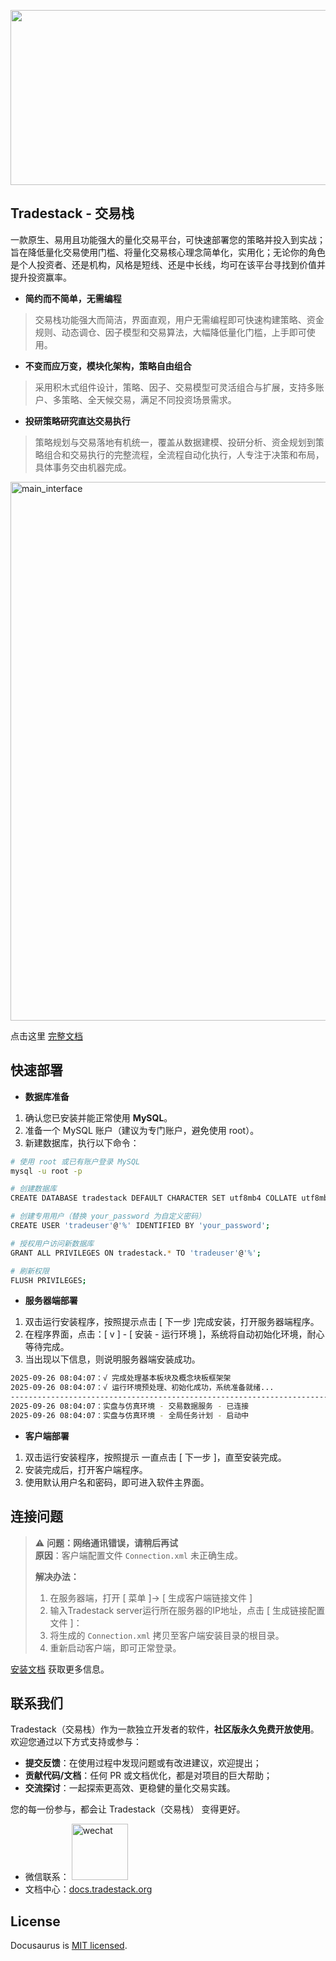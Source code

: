 <p align="center">
<img width="1440" height="280" alt="github_banner_white" src="https://github.com/user-attachments/assets/d88f1137-7738-487f-8ddd-bf92ce749bf9" />
</p>

## Tradestack - 交易栈

一款原生、易用且功能强大的量化交易平台，可快速部署您的策略并投入到实战；旨在降低量化交易使用门槛、将量化交易核心理念简单化，实用化；无论你的角色是个人投资者、还是机构，风格是短线、还是中长线，均可在该平台寻找到价值并提升投资赢率。

- **简约而不简单，无需编程**

> 交易栈功能强大而简洁，界面直观，用户无需编程即可快速构建策略、资金规则、动态调仓、因子模型和交易算法，大幅降低量化门槛，上手即可使用。

- **不变而应万变，模块化架构，策略自由组合**

> 采用积木式组件设计，策略、因子、交易模型可灵活组合与扩展，支持多账户、多策略、全天候交易，满足不同投资场景需求。

- **投研策略研究直达交易执行**

> 策略规划与交易落地有机统一，覆盖从数据建模、投研分析、资金规划到策略组合和交易执行的完整流程，全流程自动化执行，人专注于决策和布局，具体事务交由机器完成。


<img width="1366" height="862" alt="main_interface" src="https://github.com/user-attachments/assets/40f98e47-eb21-4931-843a-a2be5cebac35" />


点击这里 [完整文档](UI_Preview.md)

## 快速部署

- **数据库准备**

1. 确认您已安装并能正常使用 **MySQL**。
2. 准备一个 MySQL 账户（建议为专门账户，避免使用 root）。  
3. 新建数据库，执行以下命令：
```bash
# 使用 root 或已有账户登录 MySQL
mysql -u root -p

# 创建数据库
CREATE DATABASE tradestack DEFAULT CHARACTER SET utf8mb4 COLLATE utf8mb4_general_ci;

# 创建专用用户（替换 your_password 为自定义密码）
CREATE USER 'tradeuser'@'%' IDENTIFIED BY 'your_password';

# 授权用户访问新数据库
GRANT ALL PRIVILEGES ON tradestack.* TO 'tradeuser'@'%';

# 刷新权限
FLUSH PRIVILEGES;
```

- **服务器端部署**

1. 双击运行安装程序，按照提示点击 [ 下一步 ]完成安装，打开服务器端程序。
2. 在程序界面，点击：[ v ] - [ 安装 - 运行环境 ]，系统将自动初始化环境，耐心等待完成。
3. 当出现以下信息，则说明服务器端安装成功。 
```bash
2025-09-26 08:04:07：√ 完成处理基本板块及概念块板框架架
2025-09-26 08:04:07：√ 运行环境预处理、初始化成功，系统准备就绪...
--------------------------------------------------------------------------------
2025-09-26 08:04:07：实盘与仿真环境 - 交易数据服务 - 已连接
2025-09-26 08:04:07：实盘与仿真环境 - 全局任务计划 - 启动中
```

- **客户端部署**

1. 双击运行安装程序，按照提示 一直点击 [ 下一步 ]，直至安装完成。
2. 安装完成后，打开客户端程序。
3. 使用默认用户名和密码，即可进入软件主界面。

## 连接问题

> ⚠️ **问题：网络通讯错误，请稍后再试**  
> **原因**：客户端配置文件 `Connection.xml` 未正确生成。  
>  
> **解决办法：**  
> 1. 在服务器端，打开 [ 菜单 ]-> [ 生成客户端链接文件 ]
> 2. 输入Tradestack server运行所在服务器的IP地址，点击 [ 生成链接配置文件 ]： 
> 3. 将生成的 `Connection.xml` 拷贝至客户端安装目录的根目录。  
> 4. 重新启动客户端，即可正常登录。  


[安装文档](http://www.tradestack.org:3000/#/installation) 获取更多信息。

## 联系我们 

Tradestack（交易栈）作为一款独立开发者的软件，**社区版永久免费开放使用**。欢迎您通过以下方式支持或参与：  
- **提交反馈**：在使用过程中发现问题或有改进建议，欢迎提出；  
- **贡献代码/文档**：任何 PR 或文档优化，都是对项目的巨大帮助；  
- **交流探讨**：一起探索更高效、更稳健的量化交易实践。  

您的每一份参与，都会让 Tradestack（交易栈） 变得更好。

- 微信联系：
  <img width="90" height="90" alt="wechat" src="https://github.com/user-attachments/assets/86a97b8b-eb91-49bc-9ea8-999c972f393e" />
- 文档中心：[docs.tradestack.org](http://www.tradestack.org:3000/#/README)

## License

Docusaurus is [MIT licensed](./LICENSE).
